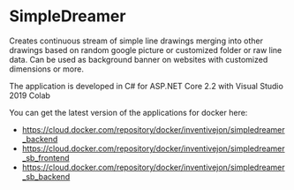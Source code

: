 # SimpleDreamer
Creates continuous stream of simple line drawings merging into other drawings based on random google picture or customized folder or raw line data.
Can be used as background banner on websites with customized dimensions or more.

The application is developed in C# for ASP.NET Core 2.2 with Visual Studio 2019 Colab

You can get the latest version of the applications for docker here:
- https://cloud.docker.com/repository/docker/inventivejon/simpledreamer_backend
- https://cloud.docker.com/repository/docker/inventivejon/simpledreamer_sb_frontend
- https://cloud.docker.com/repository/docker/inventivejon/simpledreamer_sb_backend
